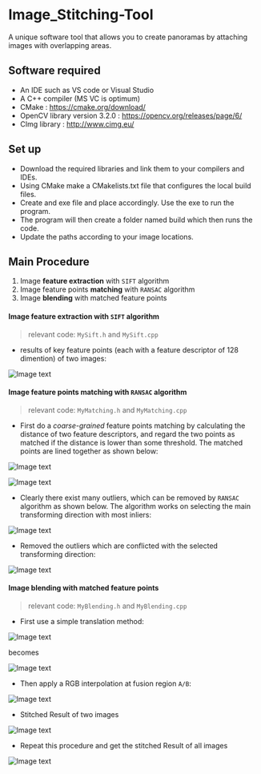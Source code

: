 # Image_Stitching-Tool
A unique software tool that allows you to create panoramas by attaching images with overlapping areas.

## Software required
* An IDE such as VS code or Visual Studio
* A C++ compiler (MS VC is optimum)
* CMake : https://cmake.org/download/
* OpenCV library version 3.2.0 : https://opencv.org/releases/page/6/
* CImg library : http://www.cimg.eu/

## Set up
* Download the required libraries and link them to your compilers and IDEs.
* Using CMake make a CMakelists.txt file that configures the local build files.
* Create and exe file and place accordingly. Use the exe to run the program.
* The program will then create a folder named build which then runs the code.
* Update the paths according to your image locations.

## Main Procedure
1. Image **feature extraction** with `SIFT` algorithm
2. Image feature points **matching** with `RANSAC` algorithm
3. Image **blending** with matched feature points

#### Image feature extraction with `SIFT` algorithm
> relevant code: `MySift.h` and `MySift.cpp`
- results of key feature points (each with a feature descriptor of 128 dimention) of two images:

![Image text](https://github.com/Novice-coder21/Image_Stitching-Tool/blob/main/Images/kps.png)

#### Image feature points **matching** with `RANSAC` algorithm
> relevant code: `MyMatching.h` and `MyMatching.cpp`
- First do a *coarse-grained* feature points matching by calculating the distance of two feature descriptors, and regard the two points as matched if the distance is lower than some threshold. The matched points are lined together as shown below:

![Image text](https://github.com/Novice-coder21/Image_Stitching-Tool/blob/main/Images/kps_real.png)

![Image text](https://github.com/Novice-coder21/Image_Stitching-Tool/blob/main/Images/mixImgWithLine.png)

- Clearly there exist many outliers, which can be removed by `RANSAC` algorithm as shown below. The algorithm works on selecting the main transforming direction with most inliers:

![Image text](https://github.com/Novice-coder21/Image_Stitching-Tool/blob/main/Images/ransac.png)

- Removed the outliers which are conflicted with the selected transforming direction:

![Image text](https://github.com/Novice-coder21/Image_Stitching-Tool/blob/main/Images/mixImgWithLine_fixed.png)

#### Image **blending** with matched feature points
> relevant code: `MyBlending.h` and `MyBlending.cpp`
- First use a simple translation method:

![Image text](https://github.com/Novice-coder21/Image_Stitching-Tool/blob/main/Images/mixImg.png)

becomes

![Image text](https://github.com/Novice-coder21/Image_Stitching-Tool/blob/main/Images/blended.png)

- Then apply a RGB interpolation at fusion region `A/B`:

![Image text](https://github.com/Novice-coder21/Image_Stitching-Tool/blob/main/Images/blend.png)

- Stitched Result of two images

![Image text](https://github.com/Novice-coder21/Image_Stitching-Tool/blob/main/Images/blendedImg.png)

- Repeat this procedure and get the stitched Result of all images

![Image text](https://github.com/Novice-coder21/Image_Stitching-Tool/blob/main/Images/blendedImg0.png)
